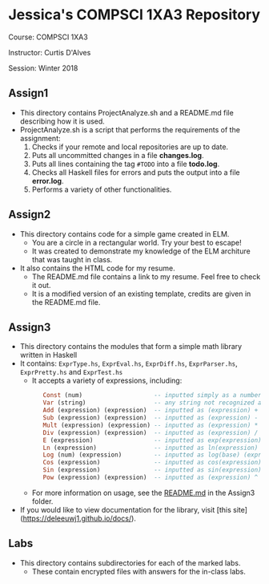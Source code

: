 # Jessica's COMPSCI 1XA3 Repository
Course: COMPSCI 1XA3

Instructor: Curtis D'Alves

Session: Winter 2018

## Assign1
 - This directory contains ProjectAnalyze.sh and a README.md file describing how it is used.
 - ProjectAnalyze.sh is a script that performs the requirements of the assignment:
    1. Checks if your remote and local repositories are up to date.
    2. Puts all uncommitted changes in a file **changes.log**.
    3. Puts all lines containing the tag `#TODO` into a file **todo.log**.
    4. Checks all Haskell files for errors and puts the output into a file **error.log**.
    5. Performs a variety of other functionalities.

## Assign2
  - This directory contains code for a simple game created in ELM.
     - You are a circle in a rectangular world. Try your best to escape!
     - It was created to demonstrate my knowledge of the ELM architure that was taught in class. 
  - It also contains the HTML code for my resume.
     - The README.md file contains a link to my resume. Feel free to check it out. 
     - It is a modified version of an existing template, credits are given in the README.md file.

## Assign3
  - This directory contains the modules that form a simple math library written in Haskell
  - It contains: `ExprType.hs`, `ExprEval.hs`, `ExprDiff.hs`, `ExprParser.hs`, `ExprPretty.hs` and `ExprTest.hs`
     - It accepts a variety of expressions, including:
       ```haskell
          Const (num)                    -- inputted simply as a number, and is recognized as a Double, Float, Integer or Int
          Var (string)                   -- any string not recognized as a mathematical expression is a variable
          Add (expression) (expression)  -- inputted as (expression) + (expression)
          Sub (expression) (expression)  -- inputted as (expression) - (expression)
          Mult (expression) (expression) -- inputted as (expression) * (expression)
          Div (expression) (expression)  -- inputted as (expression) / (expression)
          E (expression)                 -- inputted as exp(expression)
          Ln (expression)                -- inputted as ln(expression)
          Log (num) (expression)         -- inputted as log(base) (expression), where base is a number
          Cos (expression)               -- inputted as cos(expression)
          Sin (expression)               -- inputted as sin(expression)
          Pow (expression) (expression)  -- inputted as (expression) ^ (expression)
        ```
     - For more information on usage, see the [README.md](https://github.com/deleeuwj1/CS1XA3/blob/master/Assign3/README.md) in the Assign3 folder.
  - If you would like to view documentation for the library, visit [this site] (https://deleeuwj1.github.io/docs/).

## Labs
  - This directory contains subdirectories for each of the marked labs.
     - These contain encrypted files with answers for the in-class labs.
